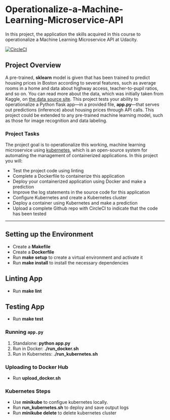 # Operationalize-a-Machine-Learning-Microservice-API

In this project, the application the skills acquired in this course to operationalize a Machine Learning Microservice API at Udacity. 

[![CircleCI](https://circleci.com/gh/NomanAbdullah/Operationalize-a-Machine-Learning-Microservice-API.svg?style=svg)](https://circleci.com/gh/NomanAbdullah/Operationalize-a-Machine-Learning-Microservice-API)

## Project Overview

A pre-trained, **sklearn** model is given that has been trained to predict housing prices in Boston according to several features, such as average rooms in a home and data about highway access, teacher-to-pupil ratios, and so on. You can read more about the data, which was initially taken from Kaggle, on [the data source site](https://www.kaggle.com/c/boston-housing). This project tests your ability to operationalize a Python flask app—in a provided file, **app.py**—that serves out predictions (inference) about housing prices through API calls. This project could be extended to any pre-trained machine learning model, such as those for image recognition and data labeling.

### Project Tasks

The project goal is to operationalize this working, machine learning microservice using [kubernetes](https://kubernetes.io/), which is an open-source system for automating the management of containerized applications. In this project you will:
* Test the project code using linting
* Complete a Dockerfile to containerize this application
* Deploy your containerized application using Docker and make a prediction
* Improve the log statements in the source code for this application
* Configure Kubernetes and create a Kubernetes cluster
* Deploy a container using Kubernetes and make a prediction
* Upload a complete Github repo with CircleCI to indicate that the code has been tested

----

## Setting up the Environment

* Create a **Makefile**
* Create a **Dockerfile**
* Run **make setup** to create a virtual environment and activate it
* Run **make install** to install the necessary dependencies

## Linting App
* Run **make lint** 

## Testing App
* Run **make test**

### Running `app.py`

1. Standalone:  **python app.py**
2. Run in Docker:  **./run_docker.sh**
3. Run in Kubernetes:  **./run_kubernetes.sh**

### Uploading to Docker Hub
* Run **upload_docker.sh**

### Kubernetes Steps
* Use **minikube** to configue kubernetes locally.
* Run **run_kubernetes.sh** to deploy and save output logs
* Run **minikube delete** to delete kubernetes cluster